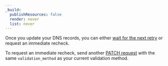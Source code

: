 ```yaml
---
_build:
  publishResources: false
  render: never
  list: never
---
```


Once you update your DNS records, you can either [wait for the next retry](/ssl/reference/validation-backoff-schedule/) or request an immediate recheck.

To request an immediate recheck, send another [PATCH request](https://developers.cloudflare.com/api/operations/ssl-verification-edit-ssl-certificate-pack-validation-method) with the same `validation_method` as your current validation method.
